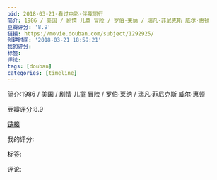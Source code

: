 ```yaml
---
pid: 2018-03-21-看过电影-伴我同行
简介: 1986 / 美国 / 剧情 儿童 冒险 / 罗伯·莱纳 / 瑞凡·菲尼克斯 威尔·惠顿
豆瓣评分: '8.9'
链接: https://movie.douban.com/subject/1292925/
创建时间: '2018-03-21 18:59:21'
我的评分:
标签:
评论:
tags: [douban]
categories: [timeline]
---
```

简介:1986 / 美国 / 剧情 儿童 冒险 / 罗伯·莱纳 / 瑞凡·菲尼克斯 威尔·惠顿

豆瓣评分:8.9

[链接](https://movie.douban.com/subject/1292925/)

我的评分:

标签:

评论:

